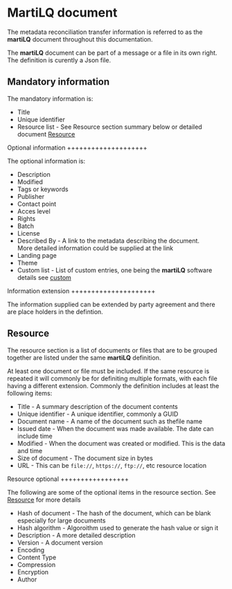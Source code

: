 MartiLQ document
================

The metadata reconciliation transfer information is referred
to as the **martiLQ** document throughout this documentation.

The **martiLQ** document can be part of a message or a file
in its own right. The definition is curently a Json file.

Mandatory information
---------------------

The mandatory information is:

* Title
* Unique identifier
* Resource list - See Resource section summary below or detailed document [Resource](resources.md)

Optional information
++++++++++++++++++++

The optional information is:

* Description
* Modified
* Tags or keywords
* Publisher
* Contact point
* Acces level
* Rights
* Batch
* License
* Described By - A link to the metadata describing the document.  
   More detailed information could be supplied at the link
* Landing page
* Theme
* Custom list - List of custom entries, one being the **martiLQ** software details
  see [custom](custom.md)

Information extension
+++++++++++++++++++++

The information supplied can be extended by party agreement and there
are place holders in the defintion.

Resource 
--------

The resource section is a list of documents or files that are to be grouped
together are listed under the same **martiLQ** definition.

At least one document or file must be included.  If the same resource is repeated 
it will commonly be for definiting multiple formats, with each file having a 
different extension.  Commonly the definition includes at least the following
items:

* Title - A summary description of the document contents
* Unique identifier - A unique identifier, commonly a GUID
* Document name - A name of the document such as thefile name
* Issued date - When the document was made available. The date can include time 
* Modified - When the document was created or modified.  This is the data and time
* Size of document - The document size in bytes
* URL - This can be ``file://``, ``https://``, ``ftp://``, etc resource location

Resource optional
+++++++++++++++++

The following are some of the optional items in the resource section.  See [Resource](resources.md)
for more details

* Hash of document - The hash of the document, which can be blank especially for large documents
* Hash algorithm - Algoroithm used to generate the hash value or sign it
* Description - A more detailed description 
* Version - A document version
* Encoding
* Content Type 
* Compression
* Encryption
* Author

